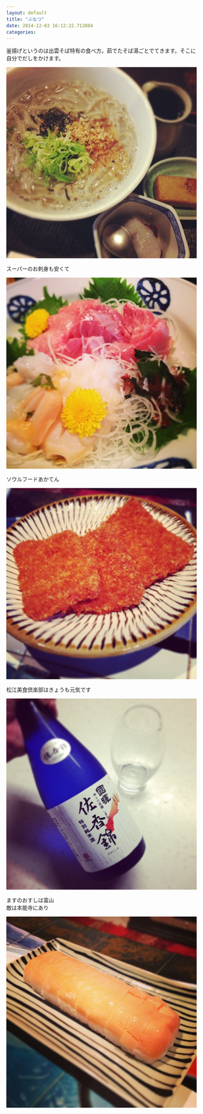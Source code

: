 ```yaml
---
layout: default
title: "ふなつ"
date: 2014-12-03 16:12:22.712084
categories: 
---
```


釜揚げというのは出雲そば特有の食べ方。茹でたそば湯ごとでてきます。そこに自分でだしをかけます。

![釜揚げ](/assets/images/201407/10518231_700320820016018_2049606086_n.jpg)

スーパーのお刺身も安くて

![スーパーのお刺身も安くて](/assets/images/201407/10467830_1595509390675508_2058901628_n.jpg)

ソウルフードあかてん

![ソウルフードあかてん](/assets/images/201407/10483329_343592115795157_110116973_n.jpg)

松江美食倶楽部はきょうも元気です

![松江美食倶楽部はきょうも元気です](/assets/images/201407/10513755_298463906999044_1430691930_n.jpg)

ますのおすしは富山  
敵は本能寺にあり

![ますのおすしは富山](/assets/images/201407/10518135_702876943082044_1051682950_n.jpg)


